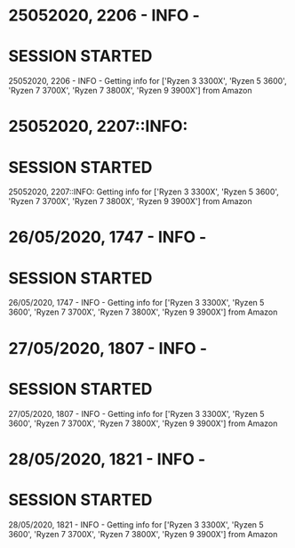 25052020, 2206 - INFO - 
===============
SESSION STARTED
===============
    
25052020, 2206 - INFO - Getting info for ['Ryzen 3 3300X', 'Ryzen 5 3600', 'Ryzen 7 3700X', 'Ryzen 7 3800X', 'Ryzen 9 3900X'] from Amazon

25052020, 2207::INFO: 
===============
SESSION STARTED
===============
    
25052020, 2207::INFO: Getting info for ['Ryzen 3 3300X', 'Ryzen 5 3600', 'Ryzen 7 3700X', 'Ryzen 7 3800X', 'Ryzen 9 3900X'] from Amazon

26/05/2020, 1747 - INFO - 
===============
SESSION STARTED
===============
    
26/05/2020, 1747 - INFO - Getting info for ['Ryzen 3 3300X', 'Ryzen 5 3600', 'Ryzen 7 3700X', 'Ryzen 7 3800X', 'Ryzen 9 3900X'] from Amazon

27/05/2020, 1807 - INFO - 
===============
SESSION STARTED
===============
    
27/05/2020, 1807 - INFO - Getting info for ['Ryzen 3 3300X', 'Ryzen 5 3600', 'Ryzen 7 3700X', 'Ryzen 7 3800X', 'Ryzen 9 3900X'] from Amazon

28/05/2020, 1821 - INFO - 
===============
SESSION STARTED
===============
    
28/05/2020, 1821 - INFO - Getting info for ['Ryzen 3 3300X', 'Ryzen 5 3600', 'Ryzen 7 3700X', 'Ryzen 7 3800X', 'Ryzen 9 3900X'] from Amazon

